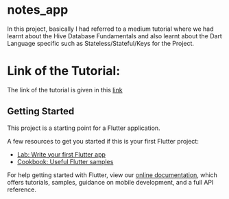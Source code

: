 # notes_app

In this project, basically I had referred to a medium tutorial where we had learnt about the Hive Database Fundamentals and also learnt about the Dart Language specific such as Stateless/Stateful/Keys for the Project.

# Link of the Tutorial:

The link of the tutorial is given in this [link](https://medium.com/flutter-community/creating-a-notes-app-for-web-and-mobile-using-a-local-database-bde8627e6f72)

## Getting Started

This project is a starting point for a Flutter application.

A few resources to get you started if this is your first Flutter project:

- [Lab: Write your first Flutter app](https://flutter.dev/docs/get-started/codelab)
- [Cookbook: Useful Flutter samples](https://flutter.dev/docs/cookbook)

For help getting started with Flutter, view our
[online documentation](https://flutter.dev/docs), which offers tutorials,
samples, guidance on mobile development, and a full API reference.
